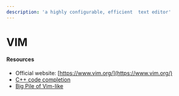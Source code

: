 ```yaml
---
description: 'a highly configurable, efficient  text editor'
---
```


# VIM

#### Resources

* Official website:  [https://www.vim.org/](https://www.vim.org/)
* [C++ code completion](https://vim.fandom.com/wiki/C%2B%2B_code_completion)
* [Big Pile of Vim-like](https://vim.reversed.top)

